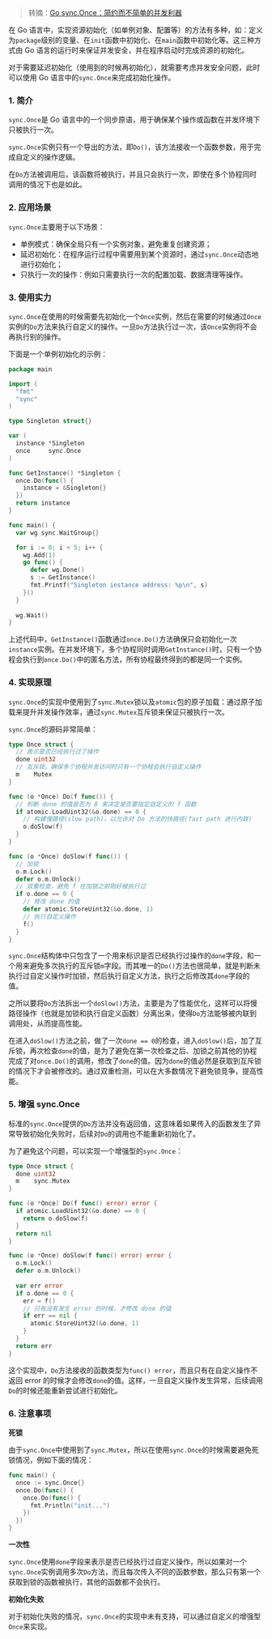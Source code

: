 > 转摘：[Go sync.Once：简约而不简单的并发利器](https://mp.weixin.qq.com/s/lO4J6cxbskac0xAnBmDeAw)

在 Go 语言中，实现资源初始化（如单例对象、配置等）的方法有多种，如：定义为`package`级别的变量、在`init`函数中初始化、在`main`函数中初始化等。这三种方式由 Go 语言的运行时来保证并发安全，并在程序启动时完成资源的初始化。

对于需要延迟初始化（使用到的时候再初始化），就需要考虑并发安全问题，此时可以使用 Go 语言中的`sync.Once`来完成初始化操作。

### 1. 简介

`sync.Once`是 Go 语言中的一个同步原语，用于确保某个操作或函数在并发环境下只被执行一次。

`sync.Once`实例只有一个导出的方法，即`Do()`，该方法接收一个函数参数，用于完成自定义的操作逻辑。

在`Do`方法被调用后，该函数将被执行，并且只会执行一次，即使在多个协程同时调用的情况下也是如此。

### 2. 应用场景

`sync.Once`主要用于以下场景：

* 单例模式：确保全局只有一个实例对象，避免重复创建资源；
* 延迟初始化：在程序运行过程中需要用到某个资源时，通过`sync.Once`动态地进行初始化；
* 只执行一次的操作：例如只需要执行一次的配置加载、数据清理等操作。

### 3. 使用实力

`sync.Once`在使用的时候需要先初始化一个`Once`实例，然后在需要的时候通过`Once`实例的`Do`方法来执行自定义的操作。一旦`Do`方法执行过一次，该`Once`实例将不会再执行别的操作。

下面是一个单例初始化的示例：

```go
package main

import (
  "fmt"
  "sync"
)

type Singleton struct{}

var (
  instance *Singleton
  once     sync.Once
)

func GetInstance() *Singleton {
  once.Do(func() {
    instance = &Singleton{}
  })
  return instance
}

func main() {
  var wg sync.WaitGroup{}

  for i := 0; i < 5; i++ {
    wg.Add(1)
    go func() {
      defer wg.Done()
      s := GetInstance()
      fmt.Printf("Singleton instance address: %p\n", s)
    }()
  }
  
  wg.Wait()
}
```

上述代码中，`GetInstance()`函数通过`once.Do()`方法确保只会初始化一次`instance`实例。在并发环境下，多个协程同时调用`GetInstance()`时，只有一个协程会执行到`once.Do()`中的匿名方法，所有协程最终得到的都是同一个实例。

### 4. 实现原理

`sync.Once`的实现中使用到了`sync.Mutex`锁以及`atomic`包的原子加载：通过原子加载来提升并发操作效率，通过`sync.Mutex`互斥锁来保证只被执行一次。

`sync.Once`的源码非常简单：

```go
type Once struct {
  // 表示是否已经执行过了操作
  done uint32
  // 互斥锁，确保多个协程并发访问时只有一个协程会执行自定义操作
  m    Mutex
}

func (o *Once) Do(f func()) {
  // 判断 done 的值是否为 0 来决定是否要指定自定义的 f 函数
  if atomic.LoadUint32(&o.done) == 0 {
    // 构建慢路径(slow path)，以允许对 Do 方法的快路径(fast path 进行内联)
    o.doSlow(f)
  }
}

func (o *Once) doSlow(f func()) {
  // 加锁
  o.m.Lock()
  defer o.m.Unlock()
  // 双重检查，避免 f 在加锁之前刚好被执行过
  if o.done == 0 {
    // 修改 done 的值
    defer atomic.StoreUint32(&o.done, 1)
    // 执行自定义操作
    f()
  }
}
```

`sync.Once`结构体中只包含了一个用来标识是否已经执行过操作的`done`字段，和一个用来避免多次执行的互斥锁`m`字段。而其唯一的`Do()`方法也很简单，就是判断未执行过自定义操作时加锁，然后执行自定义方法，执行之后修改其`done`字段的值。

之所以要将`Do`方法拆出一个`doSlow()`方法，主要是为了性能优化，这样可以将慢路径操作（也就是加锁和执行自定义函数）分离出来，使得`Do`方法能够被内联到调用处，从而提高性能。

在进入`doSlow()`方法之前，做了一次`done == 0`的检查，进入`doSlow()`后，加了互斥锁，再次检查`done`的值，是为了避免在第一次检查之后、加锁之前其他的协程完成了对`once.Do()`的调用，修改了`done`的值。因为`done`的值必然是获取到互斥锁的情况下才会被修改的。通过双重检测，可以在大多数情况下避免锁竞争，提高性能。

### 5. 增强 sync.Once

标准的`sync.Once`提供的`Do`方法并没有返回值，这意味着如果传入的函数发生了异常导致初始化失败时，后续对`Do`的调用也不能重新初始化了。

为了避免这个问题，可以实现一个增强型的`sync.Once`：

```go
type Once struct {
  done uint32
  m    sync.Mutex
}

func (o *Once) Do(f func() error) error {
  if atomic.LoadUint32(&o.done) == 0 {
    return o.doSlow(f)
  }
  return nil
}

func (o *Once) doSlow(f func() error) error {
  o.m.Lock()
  defer o.m.Unlock()
  
  var err error
  if o.done == 0 {
    err = f()
    // 只有没有发生 error 的时候，才修改 done 的值
    if err == nil {
      atomic.StoreUint32(&o.done, 1)
    }
  }
  return err
}
```

这个实现中，`Do`方法接收的函数类型为`func() error`，而且只有在自定义操作不返回 error 的时候才会修改`done`的值。这样，一旦自定义操作发生异常，后续调用`Do`的时候还能重新尝试进行初始化。

### 6. 注意事项

**死锁**

由于`sync.Once`中使用到了`sync.Mutex`，所以在使用`sync.Once`的时候需要避免死锁情况，例如下面的情况：

```go
func main() {
  once := sync.Once{}
  once.Do(func() {
    once.Do(func() {
      fmt.Println("init...")
    })
  })
}
```

**一次性**

`sync.Once`使用`done`字段来表示是否已经执行过自定义操作，所以如果对一个`sync.Once`实例调用多次`Do`方法，而且每次传入不同的函数参数，那么只有第一个获取到锁的函数被执行，其他的函数都不会执行。

**初始化失败**

对于初始化失败的情况，`sync.Once`的实现中未有支持，可以通过自定义的增强型`Once`来实现。